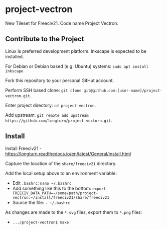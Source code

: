# project-vectron
New Tileset for Freeciv21. Code name Project Vectron.

## Contribute to the Project

Linux is preferred development platform. Inkscape is expected to be installed.

For Debian or Debian based (e.g. Ubuntu) systems: `sudo apt install inkscape`

Fork this repository to your personal GitHut account.

Perform SSH based clone: `git clone git@github.com:[user-name]/project-vectron.git`.

Enter project directory: `cd project-vectron`.

Add upstream: `git remote add upstream https://github.com/longturn/project-vectorn.git`.

## Install

Install Freeciv21 - https://longturn.readthedocs.io/en/latest/General/install.html

Capture the location of the `share/freeciv21` directory.

Add the local setup above to an environment variable:

* Edit `.bashrc`: `nano ~/.bashrc`
* Add something like this to the bottom: `export FREECIV_DATA_PATH=~/some/path/project-vectron:~/install/freeciv21/share/freeciv21`
* Source the file: `. ~/.bashrc`

As changes are made to the `*.svg` files, export them to `*.png` files:

* `.../project-vectron$ make`

